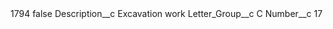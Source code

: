 <?xml version="1.0" encoding="UTF-8"?>
<CustomMetadata xmlns="http://soap.sforce.com/2006/04/metadata" xmlns:xsi="http://www.w3.org/2001/XMLSchema-instance" xmlns:xsd="http://www.w3.org/2001/XMLSchema">
    <label>1794</label>
    <protected>false</protected>
    <values>
        <field>Description__c</field>
        <value xsi:type="xsd:string">Excavation work</value>
    </values>
    <values>
        <field>Letter_Group__c</field>
        <value xsi:type="xsd:string">C</value>
    </values>
    <values>
        <field>Number__c</field>
        <value xsi:type="xsd:string">17</value>
    </values>
</CustomMetadata>
